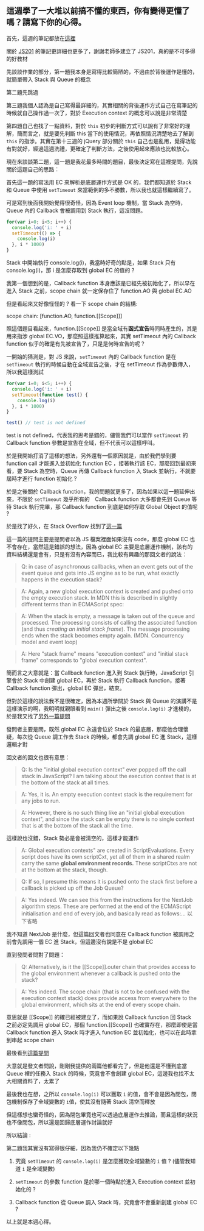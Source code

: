 ## 這週學了一大堆以前搞不懂的東西，你有變得更懂了嗎？請寫下你的心得。

首先，這週的筆記都放在[這裡](https://github.com/ClayGao/My-study/tree/master/Lidemy/week17)

關於 [JS201](https://github.com/ClayGao/My-study/blob/master/Lidemy/week17/JS201.md) 的筆記更詳細也更多了，謝謝老師多建立了 JS201，真的是不可多得的好教材

先談談作業的部分，第一題我本身是寫得比較簡陋的，不過由於背後運作是懂的，就簡單帶入 Stack 與 Queue 的概念

第二題先跳過

第三題我個人認為是自己寫得最詳細的，其實相關的背後運作方式自己在寫筆記的時候就自己操作過一次了，對於 Execution context 的概念可以說是非常清楚

第四題自己也找了一點資料，對於 `this` 初步的判斷方式可以說有了非常好的理解，簡而言之，就是要先判斷 this 當下的使用情況，再依照情況清楚地去了解到 `this` 的指涉。其實在第十三週的 jQuery 部分關於 `this` 自己也是亂用，覺得功能有對就好，經過這週洗禮，更確定了判斷方法，之後使用起來應該也比較放心。

現在來談談第二題，這一題是我花最多時間的題目，最後決定寫在這裡提問，先說關於這題自己的思路：

首先這一題的寫法用 EC 來解析是底層運作方式是 OK 的，我們都知道於 Stack 和 Queue 中使用 `setTimeout` 來當範例的多不勝數，所以我也就這樣繼續寫了。

可是寫到後面我開始覺得很奇怪，因為 Event loop 機制，當 Stack 為空時，Queue 內的 Callback 會被調用到 Stack 執行，這沒問題。

```javascript
for(var i=0; i<5; i++) {
  console.log('i: ' + i)
  setTimeout(() => {
    console.log(i)
  }, i * 1000)
}
```

Stack 中開始執行 console.log(i)，我當時好奇的點是，如果 Stack 只有 console.log(i)，那 i 是怎麼存取到 global EC 的值的 ?

我第一個想到的是，Callback function 本身應該是已經先被初始化了，所以早在進入 Stack 之前，scope chain 就一定保存住了 function.AO 與 global EC.AO

但是看起來又好像怪怪的 ? 看一下 scope chain 的結構:

scope chain: [function.AO, function.[[Scope]]]

照這個題目看起來，function.[[Scope]] 是當全域有**函式宣告**時同時產生的，其是用來指涉 global EC.VO，那麼照這樣推算起來，其實 setTimeout 內的 Callback function 似乎的確是有先被宣告了，只是是何時宣告的呢？

一開始的猜測是，對 JS 來說，`setTimeout` 內的 Callback function 是在 `setTimeout` 執行的時候自動在全域宣告之後，才在 setTimeout 作為參數傳入，所以我這樣測試

```javascript
for(var i=0; i<5; i++) {
  console.log('i: ' + i)
  setTimeout(function test() {
    console.log(i)
  }, i * 1000)
}

test() // test is not defined
```

test is not defined，代表我的思考是錯的，儘管我們可以當作 `setTimeout` 的 Callback function 參數是宣告在全域，但不代表可以這樣呼叫。

於是我開始打消了這樣的想法，另外還有一個原因就是，由於我們學到要 function call 才能進入並初始化 function EC ，接著執行該 EC，那麼回到最初來看，要 Stack 為空時，Queue 再傳 Callback function 入 Stack 並執行，不就要屆時才進行 function 初始化 ?

於是之後關於 Callback function，我的問題就更多了，因為如果以這一題延伸出來，不限於 `setTimeout` 幾乎所有的　Callback function 大多都會先到 Queue 等待 Stack 執行完畢，那 Callback function 到底是如何存取 Global Object 的值呢 ?

於是找了好久，在 Stack Overflow 找到了[這一篇](https://stackoverflow.com/questions/33869145/is-it-possible-for-global-execution-context-to-pop-off-the-execution-stack?noredirect=1&lq=1)

這一篇的提問主要是提問者以為 JS 檔案裡面如果沒有 code，那麼 global EC 也不會存在，當然這是錯誤的想法，因為 global EC 主要是底層運作機制，該有的資料結構還是會有，只是有沒有內容而已，我比較有興趣的那回文者的說法：

> Q: in case of asynchronous callbacks, when an event gets out of the event queue and gets into JS engine as to be run, what exactly happens in the execution stack?

> A: Again, a new global execution context is created and pushed onto the empty execution stack. In MDN this is described in slightly different terms than in ECMAScript spec:

> A: When the stack is empty, a message is taken out of the queue and processed. The processing consists of calling the associated function (and thus *creating an initial stack frame*). The message processing ends when the stack becomes empty again. (MDN. Concurrency model and event loop)

> A: Here "stack frame" means "execution context" and "initial stack frame" corresponds to "global execution context".

簡而言之大意就是：當 Callback function 進入到 Stack 執行時，JavaScript 引擎會於 Stack 中創建 global EC，再於 Stack 執行 Callback function，接著 Callback function 彈出，global EC 彈出，結束。

但對於這樣的說法我不是很確定，因為本週所學關於 Stack 與 Queue 的演講不是這樣演示的啊，我明明就親眼看到 `main()` 彈出之後 `console.log(i)` 才進棧的，於是我又找了[另外一篇提問](https://stackoverflow.com/questions/29879525/is-the-initial-global-execution-context-ever-popped-off-the-call-stack-in-javasc)

發問者主要是問，既然 global EC 永遠會位於 Stack 的最底層，那麼他合理懷疑，每次從 Queue 調工作去 Stack 的時候，都會先調 global EC 進 Stack，這樣邏輯才對

回文者的回文也很有意思：

> Q: Is the "initial global execution context" ever popped off the call stack in JavaScript? I am talking about the execution context that is at the bottom of the stack at all times.

> A: Yes, it is. An empty execution context stack is the requirement for any jobs to run.

> A: However, there is no such thing like an "initial global execution context", and since the stack can be empty there is no single context that is at the bottom of the stack all the time.

這樣說也沒錯，Stack 勢必是會被清空的，這樣才能運作

> A: Global execution contexts" are created in ScriptEvaluations. Every script does have its own scriptCxt, yet all of them in a shared realm carry the same **global environment records.** These scriptCtxs are not at the bottom at the stack, though.

> Q: If so, I presume this means it is pushed onto the stack first before a callback is picked up off the Job Queue?

> A: Yes indeed. We can see this from the instructions for the NextJob algorithm steps. These are performed at the end of the ECMAScript initialisation and end of every job, and basically read as follows:... 以下省略

我不知道 NextJob 是什麼，但這篇回文者也同意在 Callback function 被調用之前會先調用一個 EC 進 Stack，但這邊沒有說是不是 global EC

直到發問者問對了問題：

> Q: Alternatively, is it the [[Scope]].outer chain that provides access to the global environment whenever a callback is pushed onto the stack?

> A: Yes indeed. The scope chain (that is not to be confused with the execution context stack) does provide access from everywhere to the global environment, which sits at the end of every scope chain.

意思就是 [[Scope]] 的確已經被建立了，而如果說 Callback function 回 Stack 之前必定先調用 global EC，那個 function.[[Scope]] 也確實存在，那麼即使是當 Callback function 進入 Stack 時才進入 function EC 並初始化，也可以在此時拿到串起 scope chain

最後看到[這篇提問](https://stackoverflow.com/questions/51316541/is-the-global-execution-context-pushed-onto-execution-context-stackecs-before?rq=1)

大意就是發文者問說，剛剛我提供的兩篇他都看完了，但是他還是不懂到底當 Queue 裡的任務入 Stack 的時候，究竟會不會創建 global EC，這邊我也找不太大相關資料了，太累了

最後我也在想，之所以 `console.log(i)` 可以獲取 `i` 的值，會不會是因為閉包，閉包機制保存了全域變數的 `i`值，使其沒有隨著 Stack 清空而釋放

但這樣想也蠻奇怪的，因為閉包畢竟也可以透過底層運作去推論，而且這樣的狀況也不像閉包，所以還是回歸底層運作討論就好

所以結論 : 

第二題我其實沒有寫得很仔細，因為我仍不確定以下幾點

1. 究竟 `setTimeout` 的 `console.log(i)` 是怎麼獲取全域變數的 `i` 值 ? (儘管我知道 `i` 是全域變數)

2. `setTimeout` 的參數 function 是於哪一個時點於進入 Execution context 並初始化的 ?

3. Callback function 從 Queue 調入 Stack 時，究竟會不會重新創建 global EC ? 

以上就是本週心得。